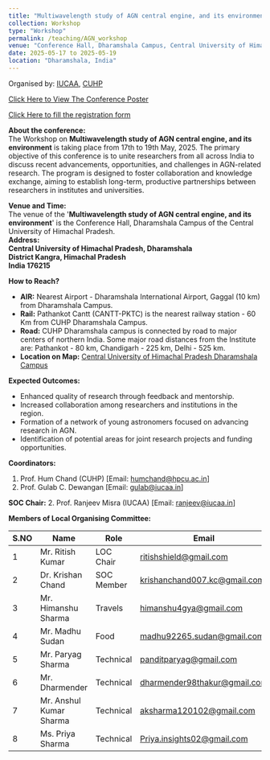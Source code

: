 ```yaml
---
title: "Multiwavelength study of AGN central engine, and its environment"
collection: Workshop
type: "Workshop"
permalink: /teaching/AGN_workshop
venue: "Conference Hall, Dharamshala Campus, Central University of Himachal Pradesh, Dharamshala, H.P., India"
date: 2025-05-17 to 2025-05-19
location: "Dharamshala, India"
---
```

Organised by: [IUCAA](https://www.iucaa.in/en/), [CUHP](https://www.cuhimachal.ac.in/index.php/SPMS/department/dept_physics_astronomical)

[Click Here to View The Conference Poster](https://chandrastarclub.github.io/files/Conference_IUCAA_CUHP_2025_poster.pdf) <!-- Replace with the actual link to the poster -->

[Click Here to fill the registration form](https://forms.gle/J6mJVyoupbym2AMJ7) <!-- Replace with the actual link to the form -->

**About the conference:**  
The Workshop on  **Multiwavelength study of AGN central engine, and its environment** is taking place from 17th to 19th May, 2025. The primary objective of this conference is to unite researchers from all across India to discuss recent advancements, opportunities, and challenges in AGN-related research. The program is designed to foster collaboration and knowledge exchange, aiming to establish long-term, productive partnerships between researchers in institutes and universities.


**Venue and Time:**  
The venue of the '**Multiwavelength study of AGN central engine, and its environment**' is the Conference Hall, Dharamshala Campus of the Central University of Himachal Pradesh.  
**Address:**  
**Central University of Himachal Pradesh, Dharamshala**  
**District Kangra, Himachal Pradesh**  
**India 176215**  


**How to Reach?**

- **AIR:** Nearest Airport - Dharamshala International Airport, Gaggal (10 km) from Dharamshala Campus.
- **Rail:** Pathankot Cantt (CANTT-PKTC) is the nearest railway station - 60 Km from CUHP Dharamshala Campus.
- **Road:** CUHP Dharamshala campus is connected by road to major centers of northern India. Some major road distances from the Institute are: Pathankot - 80 km, Chandigarh - 225 km, Delhi - 525 km.
- **Location on Map:** [Central University of Himachal Pradesh Dharamshala Campus](https://maps.app.goo.gl/Y8TLwJDbiRtn1JQu6)


**Expected Outcomes:**  
- Enhanced quality of research through feedback and mentorship.
- Increased collaboration among researchers and institutions in the region.
- Formation of a network of young astronomers focused on advancing research in AGN.
- Identification of potential areas for joint research projects and funding opportunities.


**Coordinators:**

1. Prof. Hum Chand (CUHP) [Email: humchand@hpcu.ac.in]
2. Prof. Gulab C. Dewangan [Email: gulab@iucaa.in]

**SOC Chair:**
2. Prof. Ranjeev Misra (IUCAA) [Email: ranjeev@iucaa.in]

**Members of Local Organising Committee:**

| S.NO | Name              | Role        | Email                          | Contact        |
|------|-------------------|-------------|--------------------------------|----------------|
| 1    | Mr. Ritish Kumar  | LOC Chair   | ritishshield@gmail.com         | 85806 68173    |
| 2    | Dr. Krishan Chand | SOC Member  |krishanchand007.kc@gmail.com    |  8091712308    |
| 3    | Mr. Himanshu Sharma | Travels   | himanshu4gya@gmail.com         | 8005542176     |
| 4    | Mr. Madhu Sudan   | Food        | madhu92265.sudan@gmail.com     | 7717329692     |
| 5    | Mr. Paryag Sharma | Technical   | panditparyag@gmail.com         | 7018023532     |
| 6    | Mr. Dharmender    | Technical   | dharmender98thakur@gmail.com   | 8219186467     |
| 7    | Mr. Anshul Kumar Sharma | Technical | aksharma120102@gmail.com   | 9459632655     |
| 8    | Ms. Priya Sharma    | Technical   | Priya.insights02@gmail.com   | 8219191753    |
